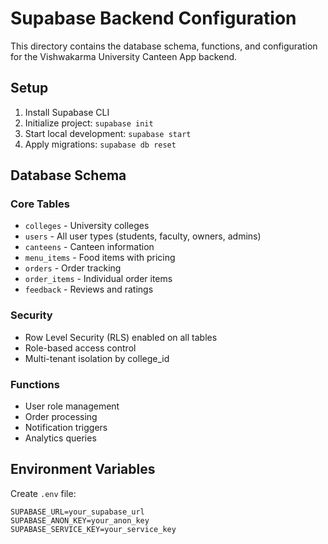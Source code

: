 # Supabase Backend Configuration

This directory contains the database schema, functions, and configuration for the Vishwakarma University Canteen App backend.

## Setup

1. Install Supabase CLI
2. Initialize project: `supabase init`
3. Start local development: `supabase start`
4. Apply migrations: `supabase db reset`

## Database Schema

### Core Tables
- `colleges` - University colleges
- `users` - All user types (students, faculty, owners, admins)
- `canteens` - Canteen information
- `menu_items` - Food items with pricing
- `orders` - Order tracking
- `order_items` - Individual order items
- `feedback` - Reviews and ratings

### Security
- Row Level Security (RLS) enabled on all tables
- Role-based access control
- Multi-tenant isolation by college_id

### Functions
- User role management
- Order processing
- Notification triggers
- Analytics queries

## Environment Variables

Create `.env` file:
```
SUPABASE_URL=your_supabase_url
SUPABASE_ANON_KEY=your_anon_key
SUPABASE_SERVICE_KEY=your_service_key
```
